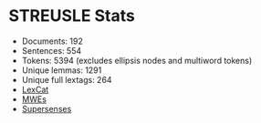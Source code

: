STREUSLE Stats
==============

* Documents:           192
* Sentences:           554
* Tokens:              5394 (excludes ellipsis nodes and multiword tokens)
* Unique lemmas:       1291
* Unique full lextags: 264
* [LexCat](LEXCAT.txt)
* [MWEs](MWES.txt)
* [Supersenses](SUPERSENSES.txt)
